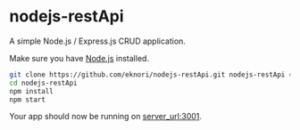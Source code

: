 # nodejs-restApi
A simple Node.js / Express.js CRUD application.

Make sure you have [Node.js](http://nodejs.org/) installed.

```sh
git clone https://github.com/eknori/nodejs-restApi.git nodejs-restApi # or clone your own fork
cd nodejs-restApi
npm install
npm start
```

Your app should now be running on [server_url:3001](http://server_url:3001/).
